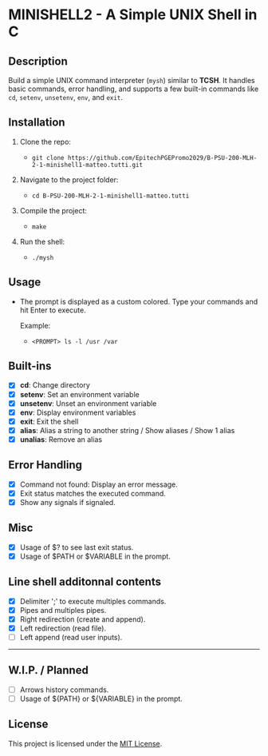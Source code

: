 # MINISHELL2 - A Simple UNIX Shell in C

## Description
Build a simple UNIX command interpreter (`mysh`) similar to **TCSH**. It handles basic commands, error handling, and supports a few built-in commands like `cd`, `setenv`, `unsetenv`, `env`, and `exit`.

## Installation

1. Clone the repo:
   - `git clone https://github.com/EpitechPGEPromo2029/B-PSU-200-MLH-2-1-minishell1-matteo.tutti.git`
   
2. Navigate to the project folder:
   - `cd B-PSU-200-MLH-2-1-minishell1-matteo.tutti`
   
3. Compile the project:
   - `make`

4. Run the shell:
   - `./mysh`

## Usage

- The prompt is displayed as a custom colored. Type your commands and hit Enter to execute.
  
  Example:
  - `<PROMPT> ls -l /usr /var`

## Built-ins

- [x] **cd**: Change directory
- [x] **setenv**: Set an environment variable
- [x] **unsetenv**: Unset an environment variable
- [x] **env**: Display environment variables
- [x] **exit**: Exit the shell
- [x] **alias**: Alias a string to another string / Show aliases / Show 1 alias
- [x] **unalias**: Remove an alias

## Error Handling

- [x] Command not found: Display an error message.
- [x] Exit status matches the executed command.
- [x] Show any signals if signaled.

## Misc

- [x] Usage of $? to see last exit status.
- [x] Usage of $PATH or $VARIABLE in the prompt.

## Line shell additonnal contents

- [x] Delimiter ';' to execute multiples commands.
- [x] Pipes and multiples pipes.
- [x] Right redirection (create and append).
- [x] Left redirection (read file).
- [ ] Left append (read user inputs).

---

## W.I.P. / Planned

- [ ] Arrows history commands.
- [ ] Usage of ${PATH} or ${VARIABLE} in the prompt.

## License

This project is licensed under the [MIT License](LICENSE).
